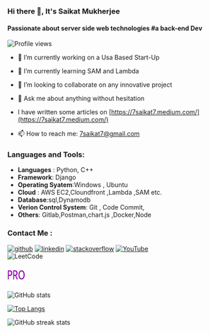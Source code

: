 ### Hi there 👋, It's  Saikat Mukherjee
#### Passionate about server side web technologies #a back-end Dev 

![Profile views](https://gpvc.arturio.dev/7saikat7)  




- 🔭 I’m currently working on a Usa Based Start-Up
- 🌱 I’m currently learning  SAM and Lambda
- 👯 I’m looking to collaborate on any innovative project 
- 💬 Ask me about anything without hesitation

-    I have written some articles on [https://7saikat7.medium.com/](https://7saikat7.medium.com/)
- 📫 How to reach me: 7saikat7@gmail.com 

<h3 align="left">Languages and Tools:</h3>


 - **Languages** : Python, C++
 - **Framework**: Django 
 - **Operating Syatem**:Windows , Ubuntu 
 - **Cloud** : AWS EC2,Cloundfront ,Lambda ,SAM etc.
 - **Database**:sql,Dynamodb
 - **Verion Control System**: Git , Code Commit,
 - **Others**: Gitlab,Postman,chart.js ,Docker,Node

<h3 align="left">Contact Me :</h3>

[<img src='https://cdn.jsdelivr.net/npm/simple-icons@3.0.1/icons/github.svg' alt='github' height='40'>](https://github.com/7saikat7)  [<img src='https://cdn.jsdelivr.net/npm/simple-icons@3.0.1/icons/linkedin.svg' alt='linkedin' height='40'>](https://www.linkedin.com/in/https://linkedin.com/in/https://www.linkedin.com/in/saikat-mukherjee-616534191//)  [<img src='https://cdn.jsdelivr.net/npm/simple-icons@3.0.1/icons/stackoverflow.svg' alt='stackoverflow' height='40'>](https://stackoverflow.com/users/https://stackoverflow.com/users/https://stackoverflow.com/users/14032693/saikat-mukherjee)  [<img src='https://cdn.jsdelivr.net/npm/simple-icons@3.0.1/icons/youtube.svg' alt='YouTube' height='40'>](https://www.youtube.com/channel/https://www.youtube.com/c/https://www.youtube.com/channel/ucoup8pm964djabuoqkb35ja/)  
![LeetCode](https://leetcode.com/7saikat7/)



<a href='https://github.com/pricing'><img src='https://raw.githubusercontent.com/acervenky/animated-github-badges/master/assets/pro.gif' width='40' height='40'></a> 



![GitHub stats](https://github-readme-stats.vercel.app/api?username=7saikat7&show_icons=true&count_private=true)  


[![Top Langs](https://github-readme-stats.vercel.app/api/top-langs/?username=7saikat7)](https://github.com/anuraghazra/github-readme-stats)
<!-- ![GitHub Activity Graph](https://activity-graph.herokuapp.com/graph?username=7saikat7)   -->


![GitHub streak stats](https://github-readme-streak-stats.herokuapp.com/?user=7saikat7)  



